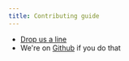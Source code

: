 ```yaml
---
title: Contributing guide
---
```


- [Drop us a line](/contact/)
- We're on [Github](https://github.com/autonomic-cooperative) if you do that
